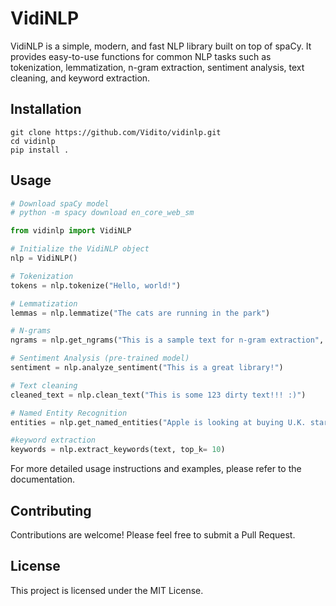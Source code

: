 # VidiNLP

VidiNLP is a simple, modern, and fast NLP library built on top of spaCy. It provides easy-to-use functions for common NLP tasks such as tokenization, lemmatization, n-gram extraction, sentiment analysis, text cleaning, and keyword extraction.

## Installation

```
git clone https://github.com/Vidito/vidinlp.git
cd vidinlp
pip install .

```

## Usage

```python
# Download spaCy model
# python -m spacy download en_core_web_sm

from vidinlp import VidiNLP

# Initialize the VidiNLP object
nlp = VidiNLP()

# Tokenization
tokens = nlp.tokenize("Hello, world!")

# Lemmatization
lemmas = nlp.lemmatize("The cats are running in the park")

# N-grams
ngrams = nlp.get_ngrams("This is a sample text for n-gram extraction", n=2, top_k=5)

# Sentiment Analysis (pre-trained model)
sentiment = nlp.analyze_sentiment("This is a great library!")

# Text cleaning
cleaned_text = nlp.clean_text("This is some 123 dirty text!!! :)")

# Named Entity Recognition
entities = nlp.get_named_entities("Apple is looking at buying U.K. startup for $1 billion")

#keyword extraction
keywords = nlp.extract_keywords(text, top_k= 10)
```

For more detailed usage instructions and examples, please refer to the documentation.

## Contributing

Contributions are welcome! Please feel free to submit a Pull Request.

## License

This project is licensed under the MIT License.
